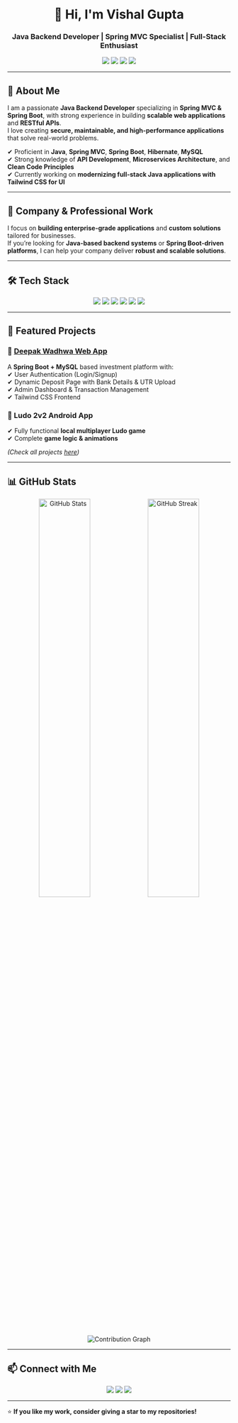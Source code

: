 <!-- Header Banner -->
<h1 align="center">👋 Hi, I'm Vishal Gupta</h1>
<h3 align="center">Java Backend Developer | Spring MVC Specialist | Full-Stack Enthusiast</h3>

<p align="center">
  <img src="https://img.shields.io/badge/Java-Expert-orange?style=flat-square&logo=java">
  <img src="https://img.shields.io/badge/Spring%20Boot-Specialist-brightgreen?style=flat-square&logo=springboot">
  <img src="https://img.shields.io/badge/MySQL-Database-blue?style=flat-square&logo=mysql">
  <img src="https://img.shields.io/badge/REST%20API-Design-blueviolet?style=flat-square&logo=rest-api">
</p>

---

## 🚀 About Me
I am a passionate **Java Backend Developer** specializing in **Spring MVC & Spring Boot**, with strong experience in building **scalable web applications** and **RESTful APIs**.  
I love creating **secure, maintainable, and high-performance applications** that solve real-world problems.  

✔ Proficient in **Java**, **Spring MVC**, **Spring Boot**, **Hibernate**, **MySQL**  
✔ Strong knowledge of **API Development**, **Microservices Architecture**, and **Clean Code Principles**  
✔ Currently working on **modernizing full-stack Java applications with Tailwind CSS for UI**  

---

## 🏢 Company & Professional Work
I focus on **building enterprise-grade applications** and **custom solutions** tailored for businesses.  
If you’re looking for **Java-based backend systems** or **Spring Boot-driven platforms**, I can help your company deliver **robust and scalable solutions**.

---

## 🛠 Tech Stack
<p align="center">
<img src="https://img.shields.io/badge/Java-007396?style=for-the-badge&logo=java&logoColor=white" />
<img src="https://img.shields.io/badge/Spring%20Boot-6DB33F?style=for-the-badge&logo=springboot&logoColor=white" />
<img src="https://img.shields.io/badge/MySQL-005C84?style=for-the-badge&logo=mysql&logoColor=white" />
<img src="https://img.shields.io/badge/TailwindCSS-06B6D4?style=for-the-badge&logo=tailwindcss&logoColor=white" />
<img src="https://img.shields.io/badge/REST%20API-02569B?style=for-the-badge&logo=api&logoColor=white" />
<img src="https://img.shields.io/badge/GitHub-181717?style=for-the-badge&logo=github&logoColor=white" />
</p>

---

## 📌 Featured Projects
### 🔹 [Deepak Wadhwa Web App](https://github.com/guptavishal-xm1/deepak-wadhwa)
A **Spring Boot + MySQL** based investment platform with:  
✔ User Authentication (Login/Signup)  
✔ Dynamic Deposit Page with Bank Details & UTR Upload  
✔ Admin Dashboard & Transaction Management  
✔ Tailwind CSS Frontend  

### 🔹 Ludo 2v2 Android App  
✔ Fully functional **local multiplayer Ludo game**  
✔ Complete **game logic & animations**  

*(Check all projects [here](https://github.com/guptavishal-xm1?tab=repositories))*

---

## 📊 GitHub Stats
<p align="center">
  <img src="https://github-readme-stats.vercel.app/api?username=guptavishal-xm1&show_icons=true&theme=radical" alt="GitHub Stats" width="48%"/>
  <img src="https://github-readme-streak-stats.herokuapp.com/?user=guptavishal-xm1&theme=radical" alt="GitHub Streak" width="48%"/>
</p>

<p align="center">
  <img src="https://github-readme-activity-graph.vercel.app/graph?username=guptavishal-xm1&theme=react-dark" alt="Contribution Graph"/>
</p>

---

## 📫 Connect with Me
<p align="center">
  <a href="mailto:guptavishal998.pa@gmail.com"><img src="https://img.shields.io/badge/Email-Contact%20Me-red?style=for-the-badge&logo=gmail"></a>
  <a href="https://www.linkedin.com/in/vishalgupta0712"><img src="https://img.shields.io/badge/LinkedIn-Connect-blue?style=for-the-badge&logo=linkedin"></a>
  <a href="https://github.com/guptavishal-xm1"><img src="https://img.shields.io/badge/GitHub-Follow-black?style=for-the-badge&logo=github"></a>
</p>

---

⭐ **If you like my work, consider giving a star to my repositories!**
